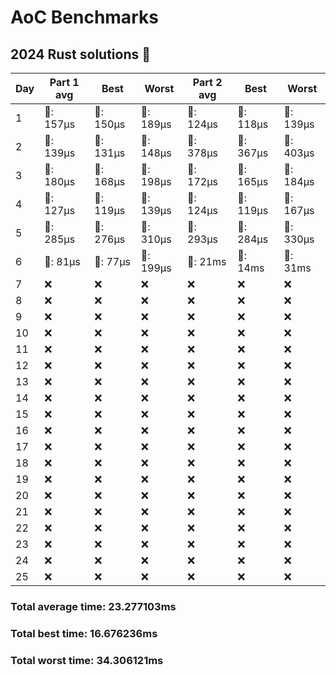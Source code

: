 # AoC Benchmarks
## 2024 Rust solutions 🤠 
| Day | Part 1 avg | Best | Worst | Part 2 avg | Best | Worst |
| --- | --- | --- | --- | --- | --- | --- |
|1|🦀: 157µs|🦀: 150µs|🦀: 189µs|🦀: 124µs|🦀: 118µs|🦀: 139µs|
|2|🦀: 139µs|🦀: 131µs|🦀: 148µs|🦀: 378µs|🦀: 367µs|🦀: 403µs|
|3|🦀: 180µs|🦀: 168µs|🦀: 198µs|🦀: 172µs|🦀: 165µs|🦀: 184µs|
|4|🦀: 127µs|🦀: 119µs|🦀: 139µs|🦀: 124µs|🦀: 119µs|🦀: 167µs|
|5|🦀: 285µs|🦀: 276µs|🦀: 310µs|🦀: 293µs|🦀: 284µs|🦀: 330µs|
|6|🦀: 81µs|🦀: 77µs|🦀: 199µs|💅: 21ms|💅: 14ms|💅: 31ms|
|7|❌|❌|❌|❌|❌|❌|
|8|❌|❌|❌|❌|❌|❌|
|9|❌|❌|❌|❌|❌|❌|
|10|❌|❌|❌|❌|❌|❌|
|11|❌|❌|❌|❌|❌|❌|
|12|❌|❌|❌|❌|❌|❌|
|13|❌|❌|❌|❌|❌|❌|
|14|❌|❌|❌|❌|❌|❌|
|15|❌|❌|❌|❌|❌|❌|
|16|❌|❌|❌|❌|❌|❌|
|17|❌|❌|❌|❌|❌|❌|
|18|❌|❌|❌|❌|❌|❌|
|19|❌|❌|❌|❌|❌|❌|
|20|❌|❌|❌|❌|❌|❌|
|21|❌|❌|❌|❌|❌|❌|
|22|❌|❌|❌|❌|❌|❌|
|23|❌|❌|❌|❌|❌|❌|
|24|❌|❌|❌|❌|❌|❌|
|25|❌|❌|❌|❌|❌|❌|
### Total average time: 23.277103ms
### Total best time: 16.676236ms
### Total worst time: 34.306121ms


